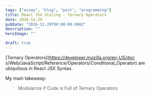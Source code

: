 ```yaml
---
tags: ["essay", "blog", "post", "programming"]
title: React JSX Styling - Ternary Operators
date: 2016-12-29
pubDate: "2016-12-29T08:00:00.000Z"
description: ""
heroImage: ""

draft: true
---
```




[Ternary Operators](https://developer.mozilla.org/en-US/doc    s/Web/JavaScript/Reference/Operators/Conditional_Operator) are ubiquitous in React JSX Syntax.

My main takeaway:

> Modularize if Code is Full of Ternary Operators
